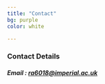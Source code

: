 ```yaml
---
title: "Contact"
bg: purple
color: white

---
```

### **Contact Details**
##### Email : ra6018@imperial.ac.uk
<center> <span class="more-icons">
<a href="https://scholar.google.com/citations?user=2XOwlrkAAAAJ&hl=en"><i class="fa fa-google fa-2x"></i></a>
<a href="https://twitter.com/ranyaaloufi"><i class="fa fa-twitter fa-2x"></i></a>
<a href="https://uk.linkedin.com/in/ranya-aloufi-150393150"><i class="fa fa-linkedin fa-2x"></i></a>
<a href="https://github.com/RanyaJumah"><i class="fa fa-github fa-2x"></i></a></span> </center>



